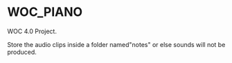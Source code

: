 # WOC_PIANO
WOC 4.0 Project.


Store the audio clips inside a folder named"notes" or else sounds will not be produced.
